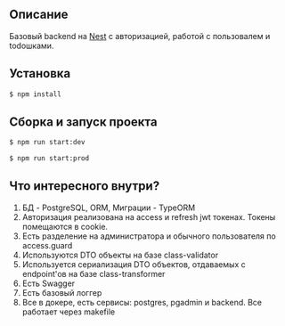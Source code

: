 ## Описание

Базовый backend на [Nest](https://github.com/nestjs/nest) с авторизацией, работой с пользовалем и todoшками.

## Установка

```bash
$ npm install
```

## Сборка и запуск проекта

```bash
$ npm run start:dev
```

```bash
$ npm run start:prod
```

## Что интересного внутри?

1. БД - PostgreSQL, ORM, Миграции - TypeORM
2. Авторизация реализована на access и refresh jwt токенах. Токены помещаются в cookie.
3. Есть разделение на администратора и обычного пользователя по access.guard
4. Используются DTO объекты на базе class-validator
5. Используется сериализация DTO объектов, отдаваемых с endpoint'ов на базе class-transformer
6. Есть Swagger
7. Есть базовый логгер
8. Все в докере, есть сервисы: postgres, pgadmin и backend. Все работает через makefile

